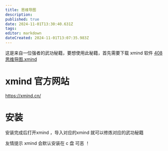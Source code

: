 ```yaml
---
title: 思维导图
description: 
published: true
date: 2024-11-01T13:30:40.631Z
tags: 
editor: markdown
dateCreated: 2024-11-01T13:07:35.983Z
---
```


这是来自一位强者的武功秘籍，要想使用此秘籍，首先需要下载 xmind 软件
[408思维导图.xmind](/408思维导图.xmind)

# xmind 官方网站
https://xmind.cn/


# 安装
安装完成后打开xmind ，导入对应的xmind 就可以修炼对应的武功秘籍

友情提示 xmind 会默认安装在 c 盘
可恶 ！ 